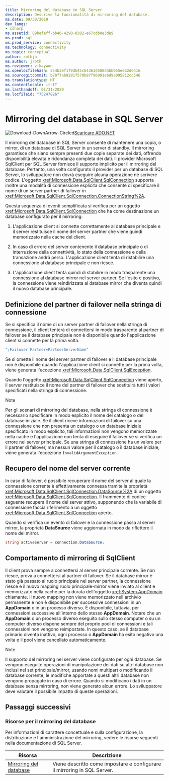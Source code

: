```yaml
---
title: Mirroring del database in SQL Server
description: Descrive la funzionalità di mirroring del database.
ms.date: 09/30/2019
dev_langs:
- csharp
ms.assetid: 89befaff-bb46-4290-8382-e67cdb0e3de9
ms.prod: sql
ms.prod_service: connectivity
ms.technology: connectivity
ms.topic: conceptual
author: rothja
ms.author: jroth
ms.reviewer: v-kaywon
ms.openlocfilehash: 354b3ef1f0db45c64363d508d4bb055ee32d6416
ms.sourcegitcommit: b78f7ab9281f570b87f96991ebd9a095812cc546
ms.translationtype: HT
ms.contentlocale: it-IT
ms.lasthandoff: 01/31/2020
ms.locfileid: "75247826"
---
```

# <a name="database-mirroring-in-sql-server"></a>Mirroring del database in SQL Server

![Download-DownArrow-Circled](../../../ssdt/media/download.png)[Scaricare ADO.NET](../../sql-connection-libraries.md#anchor-20-drivers-relational-access)

Il mirroring del database in SQL Server consente di mantenere una copia, o mirror, di un database di SQL Server in un server di standby. Il mirroring garantisce che siano sempre presenti due copie separate dei dati, offrendo disponibilità elevata e ridondanza completa dei dati. Il provider Microsoft SqlClient per SQL Server fornisce il supporto implicito per il mirroring del database. Pertanto, una volta configurato il provider per un database di SQL Server, lo sviluppatore non dovrà eseguire alcuna operazione né scrivere codice. L'oggetto <xref:Microsoft.Data.SqlClient.SqlConnection> supporta inoltre una modalità di connessione esplicita che consente di specificare il nome di un server partner di failover in <xref:Microsoft.Data.SqlClient.SqlConnection.ConnectionString%2A>.  
  
Questa sequenza di eventi semplificata si verifica per un oggetto <xref:Microsoft.Data.SqlClient.SqlConnection> che ha come destinazione un database configurato per il mirroring:  
  
1. L'applicazione client si connette correttamente al database principale e il server restituisce il nome del server partner che viene quindi memorizzato nella cache del client.  
  
2. In caso di errore del server contenente il database principale o di interruzione della connettività, lo stato della connessione e della transazione andrà perso. L'applicazione client tenta di ristabilire una connessione al database principale e non riesce.  
  
3. L'applicazione client tenta quindi di stabilire in modo trasparente una connessione al database mirror nel server partner. Se l'esito è positivo, la connessione viene reindirizzata al database mirror che diventa quindi il nuovo database principale.  
  
## <a name="specifying-the-failover-partner-in-the-connection-string"></a>Definizione del partner di failover nella stringa di connessione  
Se si specifica il nome di un server partner di failover nella stringa di connessione, il client tenterà di connettersi in modo trasparente al partner di failover se il database principale non è disponibile quando l'applicazione client si connette per la prima volta.  
  
```csharp
";Failover Partner=PartnerServerName"  
```  
  
Se si omette il nome del server partner di failover e il database principale non è disponibile quando l'applicazione client si connette per la prima volta, viene generata l'eccezione <xref:Microsoft.Data.SqlClient.SqlException>.  
  
Quando l'oggetto <xref:Microsoft.Data.SqlClient.SqlConnection> viene aperto, il server restituisce il nome del partner di failover che sostituirà tutti i valori specificati nella stringa di connessione.  
  
> [!NOTE]
>  Per gli scenari di mirroring del database, nella stringa di connessione è necessario specificare in modo esplicito il nome del catalogo o del database iniziale. Se il client riceve informazioni di failover su una connessione che non presenta un catalogo o un database iniziale specificato in modo esplicito, tali informazioni non vengono memorizzate nella cache e l'applicazione non tenta di eseguire il failover se si verifica un errore nel server principale. Se una stringa di connessione ha un valore per il partner di failover, ma nessun valore per il catalogo o il database iniziale, viene generata l'eccezione `InvalidArgumentException`.  
  
## <a name="retrieving-the-current-server-name"></a>Recupero del nome del server corrente  
In caso di failover, è possibile recuperare il nome del server al quale la connessione corrente è effettivamente connessa tramite la proprietà <xref:Microsoft.Data.SqlClient.SqlConnection.DataSource%2A> di un oggetto <xref:Microsoft.Data.SqlClient.SqlConnection>. Il frammento di codice seguente recupera il nome del server attivo, supponendo che la variabile di connessione faccia riferimento a un oggetto <xref:Microsoft.Data.SqlClient.SqlConnection> aperto.  
  
Quando si verifica un evento di failover e la connessione passa al server mirror, la proprietà **DataSource** viene aggiornata in modo da riflettere il nome del mirror.  
  
```csharp  
string activeServer = connection.DataSource;  
```  
  
## <a name="sqlclient-mirroring-behavior"></a>Comportamento di mirroring di SqlClient  
Il client prova sempre a connettersi al server principale corrente. Se non riesce, prova a connettersi al partner di failover. Se il database mirror è stato già passato al ruolo principale nel server partner, la connessione riesce e il nuovo mapping ruolo principale-mirror viene inviato al client e memorizzato nella cache per la durata dell'oggetto <xref:System.AppDomain> chiamante. Il nuovo mapping non viene memorizzato nell'archivio permanente e non è disponibile per successive connessioni in un **AppDomain** o in un processo diverso. È disponibile, tuttavia, per connessioni successive all'interno dello stesso **AppDomain**. Notare che un **AppDomain** o un processo diverso eseguito sullo stesso computer o su un computer diverso dispone sempre del proprio pool di connessioni e tali connessioni non vengono reimpostate. In questo caso, se il database primario diventa inattivo, ogni processo o **AppDomain** ha esito negativo una volta e il pool viene cancellato automaticamente.  
  
> [!NOTE]
>  Il supporto del mirroring nel server viene configurato per ogni database. Se vengono eseguite operazioni di manipolazione dei dati su altri database non inclusi nel set principale/mirror, usando nomi multipart o modificando il database corrente, le modifiche apportate a questi altri database non vengono propagate in caso di errore. Quando si modificano i dati in un database senza mirroring, non viene generato alcun errore. Lo sviluppatore deve valutare il possibile impatto di queste operazioni.  
  
## <a name="next-steps"></a>Passaggi successivi
### <a name="database-mirroring-resources"></a>Risorse per il mirroring del database  
Per informazioni di carattere concettuale e sulla configurazione, la distribuzione e l'amministrazione del mirroring, vedere le risorse seguenti nella documentazione di SQL Server.  
  
|Risorsa|Descrizione|  
|--------------|-----------------|  
|[Mirroring del database](../../../database-engine/database-mirroring/database-mirroring-sql-server.md)|Viene descritto come impostare e configurare il mirroring in SQL Server.|  
